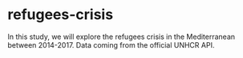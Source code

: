 # refugees-crisis
In this study, we will explore the refugees crisis in the Mediterranean between 2014-2017.
Data coming from the official UNHCR API.
